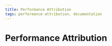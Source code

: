 ```yaml
---
title: Performance Attribution
tags: performance-attribution, documentation
---
```


# Performance Attribution
